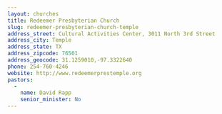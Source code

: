 ```yaml
---
layout: churches
title: Redeemer Presbyterian Church
slug: redeemer-presbyterian-church-temple
address_street: Cultural Activities Center, 3011 North 3rd Street
address_city: Temple
address_state: TX
address_zipcode: 76501
address_geocode: 31.1259010,-97.3322640
phone: 254-760-4246
website: http://www.redeemerprestemple.org
pastors: 
  - 
    name: David Rapp
    senior_minister: No
---
```




